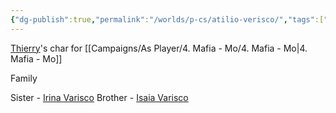 ```yaml
---
{"dg-publish":true,"permalink":"/worlds/p-cs/atilio-verisco/","tags":["Mo","Mafia","Faerun"]}
---
```


[Thierry](Thierry.md)'s char for [[Campaigns/As Player/4. Mafia - Mo/4. Mafia - Mo\|4. Mafia - Mo]]
 
Family

Sister - [Irina Varisco](Irina%20Varisco.md)
Brother - [Isaia Varisco](Isaia%20Varisco.md)